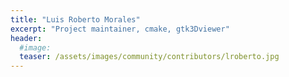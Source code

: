 ```yaml
---
title: "Luis Roberto Morales"
excerpt: "Project maintainer, cmake, gtk3Dviewer"
header:
  #image: 
  teaser: /assets/images/community/contributors/lroberto.jpg
---
```

